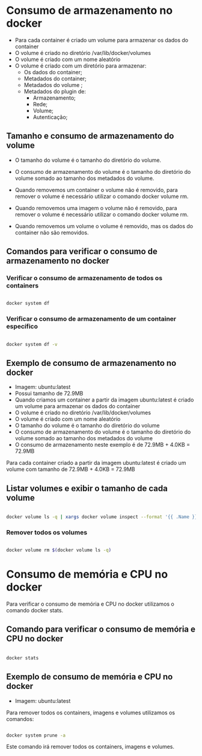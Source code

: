 # Consumo de armazenamento no docker

- Para cada container é criado um volume para armazenar os dados do container
- O volume é criado no diretório /var/lib/docker/volumes
- O volume é criado com um nome aleatório
- O volume é criado com um diretório para armazenar:
  - Os dados do container;
  - Metadados do container;
  - Metadados do volume  ;
  - Metadados do plugin de:
    - Armazenamento;
    - Rede;
    - Volume;
    - Autenticação;    
    
## Tamanho e consumo de armazenamento do volume

- O tamanho do volume é o tamanho do diretório do volume.

- O consumo de armazenamento do volume é o tamanho do diretório do volume somado ao tamanho dos metadados do volume.

- Quando removemos um container o volume não é removido, para remover o volume é necessário utilizar o comando docker volume rm.

- Quando removemos uma imagem o volume não é removido, para remover o volume é necessário utilizar o comando docker volume rm.

- Quando removemos um volume o volume é removido, mas os dados do container não são removidos.


## Comandos para verificar o consumo de armazenamento no docker

### Verificar o consumo de armazenamento de todos os containers
```bash

docker system df

```

### Verificar o consumo de armazenamento de um container específico
```bash

docker system df -v

```

## Exemplo de consumo de armazenamento no docker

- Imagem: ubuntu:latest
- Possui tamanho de 72.9MB
- Quando criamos um container a partir da imagem ubuntu:latest é criado um volume para armazenar os dados do container
- O volume é criado no diretório /var/lib/docker/volumes
- O volume é criado com um nome aleatório
- O tamanho do volume é o tamanho do diretório do volume
- O consumo de armazenamento do volume é o tamanho do diretório do volume somado ao tamanho dos metadados do volume
- O consumo de armazenamento neste exemplo é de 72.9MB + 4.0KB = 72.9MB

Para cada container criado a partir da imagem ubuntu:latest é criado um volume com tamanho de 72.9MB + 4.0KB = 72.9MB

## Listar volumes e exibir o tamanho de cada volume

```bash

docker volume ls -q | xargs docker volume inspect --format '{{ .Name }} {{ .Mountpoint }} {{ .Status }}' | awk '{ printf "%-50s %-50s %-50s\n", $1, $2, $3 }'

```

### Remover todos os volumes

```bash

docker volume rm $(docker volume ls -q)

```
# Consumo de memória e CPU no docker

Para verificar o consumo de memória e CPU no docker utilizamos o comando docker stats.

## Comando para verificar o consumo de memória e CPU no docker

```bash

docker stats

```

## Exemplo de consumo de memória e CPU no docker

- Imagem: ubuntu:latest

Para remover todos os containers, imagens e volumes utilizamos os comandos:

```bash

docker system prune -a

```

Este comando irá remover todos os containers, imagens e volumes.











